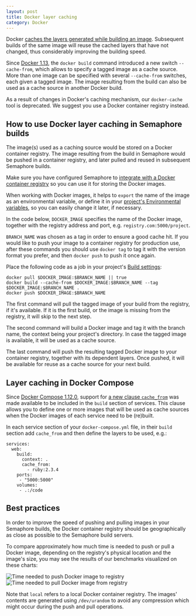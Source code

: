 ```yaml
---
layout: post
title: Docker layer caching
category: Docker
---
```


Docker [caches the layers generated while building an image](https://docs.docker.com/engine/userguide/eng-image/dockerfile_best-practices/#build-cache). Subsequent builds of the same image will reuse the cached layers that have not
changed, thus considerably improving the building speed.

Since [Docker 1.13](https://github.com/moby/moby/blob/master/CHANGELOG.md#1130-2017-01-18),
the `docker build` command introduced a new switch `--cache-from`, which allows
to specify a tagged image as a cache source. More than one image can be
specified with several `--cache-from` switches, each given a tagged image.
The image resulting from the build  can also be used as a cache source in
another Docker build.

As a result of changes in Docker's caching mechanism, our `docker-cache` tool
is deprecated. We suggest you use a Docker container registry instead.

## How to use Docker layer caching in Semaphore builds

The image(s) used as a caching source would be stored on a Docker container
registry. The image resulting from the build in Semaphore would be pushed in a
container registry, and later pulled and reused in subsequent Semaphore builds.

Make sure you have configured Semaphore to
[integrate with a Docker container registry](/docs/docker/setting-up-continuous-integration-for-docker-project.html)
so you can use it for storing the Docker images.

When working with Docker images, it helps to `export` the name of the image as
an environmental variable, or define it in your
[project's Environmental variables](/docs/exporting-environment-variables.html),
so you can easily change it later, if necessary.

In the code below, `DOCKER_IMAGE` specifies the name of the Docker image,
together with the registry address and port, e.g. `registry.com:5000/project`.

`BRANCH_NAME` was chosen as a tag in order to ensure a good cache hit. If you
would like to push your image to a container registry for production use,
after these commands you should use `docker tag` to tag it with the version
format you prefer, and then `docker push` to push it once again.

Place the following code as a job in your project's
[Build settings](/docs/customizing-build-commands.html):

```
docker pull $DOCKER_IMAGE:$BRANCH_NAME || true
docker build --cache-from $DOCKER_IMAGE:$BRANCH_NAME --tag $DOCKER_IMAGE:$BRANCH_NAME .
docker push $DOCKER_IMAGE:$BRANCH_NAME
```

The first command will pull the tagged image of your build from the registry,
if it's available. If it is the first build, or the image is missing from the
registry, it will skip to the next step.

The second command will build a Docker image and tag it with the branch name,
the context being your project's directory. In case the tagged image is
available, it will be used as a cache source.

The last command will push the resulting tagged Docker image to your container
registry, together with its dependent layers. Once pushed, it will be available
for reuse as a cache source for your next build.

## Layer caching in Docker Compose

Since [Docker Compose 1.12.0](https://github.com/docker/compose/blob/master/CHANGELOG.md#1120-2017-04-04),
support for [a new clause `cache_from`](https://docs.docker.com/compose/compose-file/#cache_from)
was made available to be included in the `build` section of services.
This clause allows you to define one or more images that will be used as cache
sources when the Docker images of each service need to be (re)built.

In each service section of your `docker-compose.yml` file, in their `build`
section add `cache_from` and then define the layers to be used, e.g.:

```
services:
  web:
    build:
      context: .
      cache_from:
        - ruby:2.3.4
    ports:
     - "5000:5000"
    volumes:
     - .:/code
```

## Best practices

In order to improve the speed of pushing and pulling images in your Semaphore
builds, the Docker container registry should be geographically as close as
possible to the Semaphore build servers.

To compare approximately how much time is needed to push or pull a Docker
image, depending on the registry's physical location and the image's size,
you may see the results of our benchmarks visualized on these charts:

<img src="/docs/assets/img/docker/docker-layer-caching/registry-push-graph.png" class="img-responsive img-bordered" alt="Time needed to push Docker image to registry">
<img src="/docs/assets/img/docker/docker-layer-caching/registry-pull-graph.png" class="img-responsive img-bordered" alt="Time needed to pull Docker image from registry">

Note that `local` refers to a local Docker container registry. The images'
contents are generated using `/dev/urandom` to avoid any compression which
might occur during the push and pull operations.
